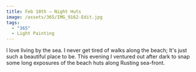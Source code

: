 ```yaml
---
title: Feb 10th — Night Huts
image: /assets/365/IMG_9162-Edit.jpg
tags:
  - "365"
  - Light Painting
---
```

I love living by the sea. I never get tired of walks along the beach; It's just such a beautiful place to be. This evening I ventured out after dark to snap some long exposures of the beach huts along Rusting sea-front. 